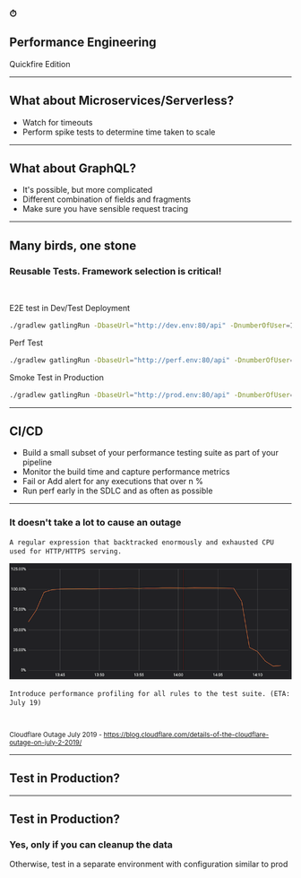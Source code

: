 <!-- sectionTitle: Performance Engineering -->
<!--note
- Now with the time remaining, I'd thought I go through some quickfire performance engineering questions that I came across in the past
- And these doesn't apply to the crypto exchange API I was testing.
- Alright off we go
-->

### ⏱
## Performance Engineering
Quickfire Edition

---
<!-- note
- Every thing we talked about still apply, but there are 2 important things to look out for
- timeouts, so if you are seeing timeouts in your tests, make sure you work go through each microservices youre hitting and make sure the timeouts reduces as you get further and further away from the caller.
- the other thing is spike tests is extremely important, because chances are you are scaling horizontally in a microservices architecture. So how quickly you scale matters. If your services take 10 minutes to spin up by then the traffic on your API might have already died down. This is especially true for a trading exchange where a trump tweet could drive traffic 
-->
## What about Microservices/Serverless?
- Watch for timeouts
- Perform spike tests to determine time taken to scale

--- 
<!--note
- Now what about graphQL? again everything applies but it gets a lot more complicated depending on how the resolvers are implemented and you may need to performance test different combination of the request.
- This is where request tracing becomes crucial.
-->
## What about GraphQL?
- It's possible, but more complicated
- Different combination of fields and fragments
- Make sure you have sensible request tracing

--- 
<!--note
- I personally prefer using load testing frameworks that can be uses for other purposes and its a huge reason on why I selected gatling
- I can parameterize a few things and all of a sudden, I'm able to use the same test suite for E2E testing, to performance testing and to smoke testing.
- Obviously and I reiterate, your tests suite must be well thought out.
-->
## Many birds, one stone 

### Reusable Tests. Framework selection is critical!

<br />

E2E test in Dev/Test Deployment
```bash
./gradlew gatlingRun -DbaseUrl="http://dev.env:80/api" -DnumberOfUser=1 -DrunDurationSecs=300
```

Perf Test
```bash
./gradlew gatlingRun -DbaseUrl="http://perf.env:80/api" -DnumberOfUser=2000 -DrunDurationSecs=3600
```

Smoke Test in Production
```bash
./gradlew gatlingRun -DbaseUrl="http://prod.env:80/api" -DnumberOfUser=1 -DrunDurationSecs=10
```


---
<!-- note
- So extending on what we just talked about, we can reuse the tests in CI/CD as a initial checkpoint for performance
- You can decide to run a subset or the entire suite that is up to you. But make sure you collect the results per run and have some sort of way to flag if the performance degrades.
- The idea is to shift left and bump performance testing up the software development lifecycle to detect performance anomalies earlier
- And interestingly a couple weeks before I submitted my talk to dddsydney, CloudFlare, one of the worlds largest content delivery network and web infrastructure provider suffered a global outage due to a small change to their WAF rule
-->
## CI/CD

- Build a small subset of your performance testing suite as part of your pipeline 
- Monitor the build time and capture performance metrics
- Fail or Add alert for any executions that over n %
- Run perf early in the SDLC and as often as possible

---
<!-- note
- It doesn't take a lot to cause an outage
- What happened at Cloudflare, in a nutshell was a small change to a regular expression in it's WAF rules, backtracked and used up 100% of the CPU. This brought down Cloudflare’s core proxying, CDN and WAF functionality.
- What they immediately did after the outage was to introduce performance profiling to all of its WAF rules as part of their CI/CD, as well as a review of their SOPs for WAF rule deployments.
- If youre interested in root cause analysis and incident reports like I am. I strongly recommend you to have a look at cloudflare's blog post on its July 2nd outage. 

-->

### It doesn't take a lot to cause an outage

```text
A regular expression that backtracked enormously and exhausted CPU used for HTTP/HTTPS serving.
```

<img class="" src="../static/images/cpu-goes-boom.png"  alt="CloudFlare CPU Goes Boom"/>


```text
Introduce performance profiling for all rules to the test suite. (ETA:  July 19)
```

<br />

<small>

Cloudflare Outage July 2019 - https://blog.cloudflare.com/details-of-the-cloudflare-outage-on-july-2-2019/

</small>

---
<!-- note
- last but not least and its a question that a lot of people ask, should we performance test in production?
-->
## Test in Production?

---

<!-- note
- My personal view is, YES but only if you have the capability to cleanup the data, because production is production, youre not going to have another environment that is like for like with production in terms of version of the software that is deployed, especially in a microservices architecture, the data and also monitoring that exists
- In lieu of a cleanup process then the next best thing is to have a environment that is production like, but the caveat there is, its still not production.
-->
## Test in Production?
### Yes, only if you can cleanup the data

Otherwise, test in a separate environment with configuration similar to prod
